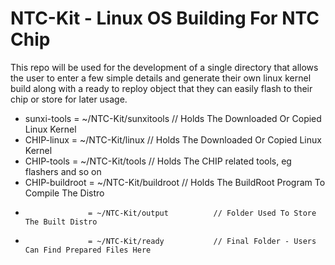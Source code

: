 # NTC-Kit - Linux OS Building For NTC Chip

This repo will be used for the development of a single directory that allows the user to enter a few simple details and generate their own linux kernel build along with a ready to reploy object that they can easily flash to their chip or store for later usage.



- sunxi-tools		= ~/NTC-Kit/sunxitools		// Holds The Downloaded Or Copied Linux Kernel
- CHIP-linux		= ~/NTC-Kit/linux			// Holds The Downloaded Or Copied Linux Kernel
- CHIP-tools		= ~/NTC-Kit/tools			// Holds The CHIP related tools, eg flashers and so on
- CHIP-buildroot	= ~/NTC-Kit/buildroot		// Holds The BuildRoot Program To Compile The Distro
-					= ~/NTC-Kit/output			// Folder Used To Store The Built Distro
-					= ~/NTC-Kit/ready			// Final Folder - Users Can Find Prepared Files Here
